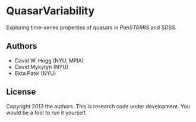 QuasarVariability
=================

Exploring time-series properties of quasars in *PanSTARRS* and *SDSS*.

Authors
-------
- David W. Hogg (NYU, MPIA)
- David Mykytyn (NYU)
- Ekta Patel (NYU)

License
-------
Copyright 2013 the authors.
This is research code under development.
You would be a fool to run it yourself.
